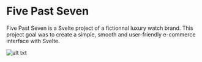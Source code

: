 # Five Past Seven
Five Past Seven is a Svelte project of a fictionnal luxury watch brand. This project goal was to create a simple, smooth and user-friendly e-commerce interface with Svelte.

![alt txt](img-5p7.png "Dashboard")
